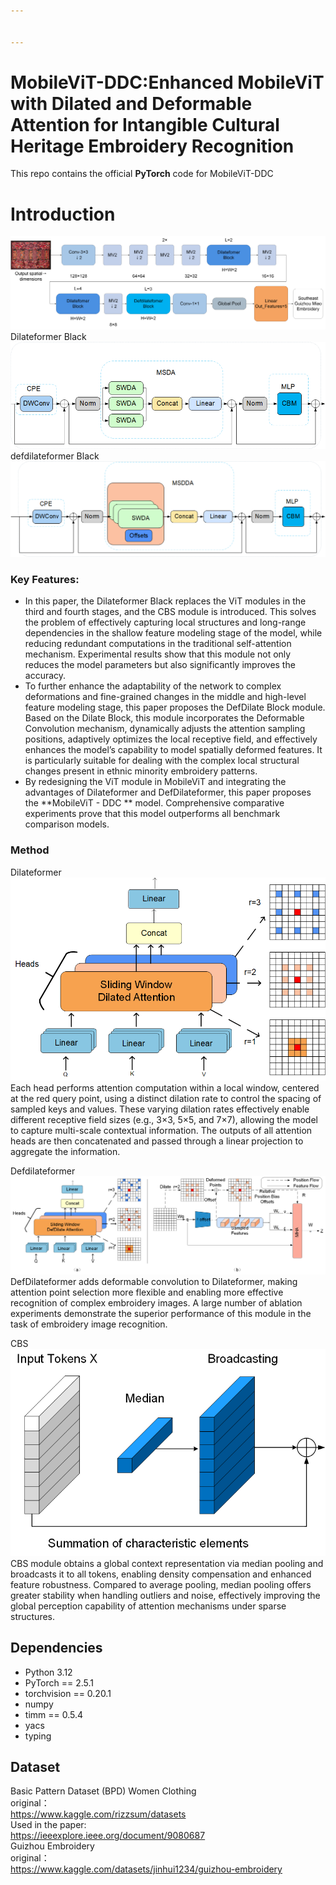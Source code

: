 ```yaml
---


---
```


<h1 id="mobilevit-ddcenhanced-mobilevit-with-dilated-and-deformable-attention-for-intangible-cultural-heritage-embroidery-recognition">MobileViT-DDC:Enhanced MobileViT with Dilated and Deformable Attention for Intangible Cultural Heritage Embroidery Recognition</h1>
<p>This repo contains the official <strong>PyTorch</strong> code for MobileViT-DDC</p>
<h1 id="introduction">Introduction</h1>
<p><img src="https://github.com/jinhui131/MobileViT-DDC/blob/master/figures/figure1.jpeg" alt="enter image description here"><br>
Dilateformer Black<br>
<img src="https://github.com/jinhui131/MobileViT-DDC/blob/master/figures/figure2.jpeg" alt="enter image description here"><br>
defdilateformer Black<br>
<img src="https://github.com/jinhui131/MobileViT-DDC/blob/master/figures/figure4.jpeg" alt="enter image description here"></p>
<h3 id="key-features">Key Features:</h3>
<ul>
<li>In this paper, the Dilateformer Black replaces the ViT modules in the third and fourth stages, and the CBS module is introduced. This solves the problem of effectively capturing local structures and long-range dependencies in the shallow feature modeling stage of the model, while reducing redundant computations in the traditional self-attention mechanism. Experimental results show that this module not only reduces the model parameters but also significantly improves the accuracy.</li>
<li>To further enhance the adaptability of the network to complex deformations and fine-grained changes in the middle and high-level feature modeling stage, this paper proposes the DefDilate Block module. Based on the Dilate Block, this module incorporates the Deformable Convolution mechanism, dynamically adjusts the attention sampling positions, adaptively optimizes the local receptive field, and effectively enhances the model’s capability to model spatially deformed features. It is particularly suitable for dealing with the complex local structural changes present in ethnic minority embroidery patterns.</li>
<li>By redesigning the ViT module in MobileViT and integrating the advantages of Dilateformer and DefDilateformer, this paper proposes the **MobileViT - DDC ** model. Comprehensive comparative experiments prove that this model outperforms all benchmark comparison models.</li>
</ul>
<h3 id="method">Method</h3>
<p>Dilateformer<br>
<img src="https://github.com/jinhui131/MobileViT-DDC/blob/master/figures/figure3.jpeg" alt="enter image description here"><br>
Each head performs attention computation within a local window, centered at the red query point, using a distinct dilation rate to control the spacing of sampled keys and values. These varying dilation rates effectively enable different receptive field sizes (e.g., 3×3, 5×5, and 7×7), allowing the model to capture multi-scale contextual information. The outputs of all attention heads are then concatenated and passed through a linear projection to aggregate the information.</p>
<p>Defdilateformer<br>
<img src="https://github.com/jinhui131/MobileViT-DDC/blob/master/figures/figure5.jpeg" alt="enter link description here"><br>
DefDilateformer adds deformable convolution to Dilateformer, making attention point selection more flexible and enabling more effective recognition of complex embroidery images. A large number of ablation experiments demonstrate the superior performance of this module in the task of embroidery image recognition.</p>
<p>CBS<br>
<img src="https://github.com/jinhui131/MobileViT-DDC/blob/master/figures/figure6.jpeg" alt="enter image description here"><br>
CBS module obtains a global context representation via median pooling and broadcasts it to all tokens, enabling density compensation and enhanced feature robustness. Compared to average pooling, median pooling offers greater stability when handling outliers and noise, effectively improving the global perception capability of attention mechanisms under sparse structures.</p>
<h2 id="dependencies">Dependencies</h2>
<ul>
<li>Python 3.12</li>
<li>PyTorch == 2.5.1</li>
<li>torchvision == 0.20.1</li>
<li>numpy</li>
<li>timm == 0.5.4</li>
<li>yacs</li>
<li>typing</li>
</ul>
<h2 id="dataset">Dataset</h2>
<p>Basic Pattern Dataset (BPD) Women Clothing<br>
original：<br>
<a href="https://www.kaggle.com/rizzsum/datasets">https://www.kaggle.com/rizzsum/datasets</a><br>
Used in the paper:<br>
<a href="https://ieeexplore.ieee.org/document/9080687">https://ieeexplore.ieee.org/document/9080687</a><br>
Guizhou Embroidery<br>
original：<br>
<a href="https://www.kaggle.com/datasets/jinhui1234/guizhou-embroidery">https://www.kaggle.com/datasets/jinhui1234/guizhou-embroidery</a></p>

